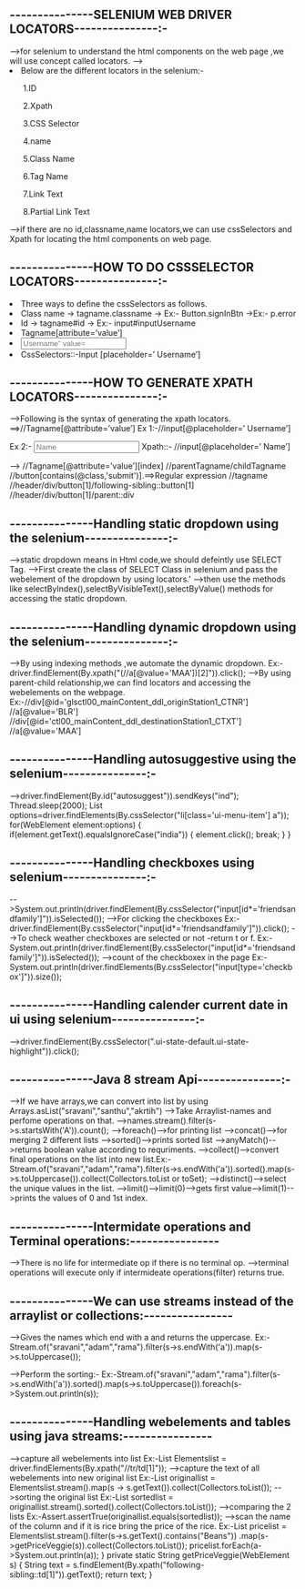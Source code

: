 
<h2>---------------SELENIUM WEB DRIVER LOCATORS---------------:-</h2>
-->for selenium to understand the html components on the web page ,we will use concept called locators.
--><li>Below are the different locators in the selenium:-</li>
   <ul>1.ID</ul>
   <ul>2.Xpath</ul>
   <ul>3.CSS Selector</ul>
   <ul>4.name</ul>
   <ul>5.Class Name</ul>
   <ul>6.Tag Name</ul>
   <ul>7.Link Text</ul>
   <ul>8.Partial Link Text</ul>
-->if there are no id,classname,name locators,we can use cssSelectors and Xpath for locating the html components on web page.

<h2>---------------HOW TO DO CSSSELECTOR LOCATORS---------------:-</h2>
<li>Three ways to define the cssSelectors as follows.</li>
<li>Class name -> tagname.classname -> Ex:- Button.signInBtn ->Ex:- p.error</li>
<li>Id -> tagname#id  -> Ex:- input#inputUsername</li>
<li>Tagname[attribute=’value’]</li>

<li><input type="text" placeholder="Username” value=" "></li> 
 <li> CssSelectors::-Input [placeholder=’ Username’]</li>   
   
<h2>---------------HOW TO GENERATE XPATH LOCATORS---------------:-</h2>
-->Following is the syntax of generating the xpath locators.
==>//Tagname[@attribute=’value’]
 Ex 1:-//input[@placeholder=’ Username’]

 Ex 2:- <input type="text" placeholder="Name">
        Xpath::- //input[@placeholder=’ Name’]
		
--> //Tagname[@attribute=’value’][index]
	//parentTagname/childTagname
	//button[contains(@class,'submit')].==>Regular expression 
	//tagname
	//header/div/button[1]/following-sibling::button[1]
	//header/div/button[1]/parent::div
		
<h2>---------------Handling static dropdown using the selenium---------------:-</h2>
-->static dropdown means in Html code,we should defeintly use SELECT Tag.
-->First create the class of SELECT Class in selenium and pass the webelement of the dropdown by using locators.'
-->then use the methods like selectByIndex(),selectByVisibleText(),selectByValue() methods for accessing the static dropdown.

<h2>---------------Handling dynamic dropdown using the selenium---------------:-</h2>
-->By using indexing methods ,we automate the dynamic dropdown.
   Ex:-driver.findElement(By.xpath("(//a[@value='MAA'])[2]")).click();
-->By using parent-child relationship,we can find locators and accessing the webelements on the webpage.
   Ex:-//div[@id='glsctl00_mainContent_ddl_originStation1_CTNR'] //a[@value='BLR']
       //div[@id='ctl00_mainContent_ddl_destinationStation1_CTXT']  //a[@value='MAA']

<h2>---------------Handling autosuggestive using the selenium---------------:-</h2>
-->driver.findElement(By.id("autosuggest")).sendKeys("ind");
		Thread.sleep(2000);
		List<WebElement> options=driver.findElements(By.cssSelector("li[class='ui-menu-item'] a"));
		for(WebElement element:options) {
			if(element.getText().equalsIgnoreCase("india")) {
				element.click();
				break;
			}
		}

<h2>---------------Handling checkboxes using selenium---------------:-</h2>
-->System.out.println(driver.findElement(By.cssSelector("input[id*='friendsandfamily']")).isSelected());
-->For clicking the checkboxes
   Ex:-driver.findElement(By.cssSelector("input[id*='friendsandfamily']")).click();
-->To check weather checkboxes are selected or not -return t or f.
   Ex:-System.out.println(driver.findElement(By.cssSelector("input[id*='friendsandfamily']")).isSelected());
-->count of the checkboxex in the page
   Ex:-System.out.println(driver.findElements(By.cssSelector("input[type='checkbox']")).size());
  
<h2>---------------Handling calender current date in ui using selenium---------------:-</h2>
-->driver.findElement(By.cssSelector(".ui-state-default.ui-state-highlight")).click();  

<h2>---------------Java 8 stream Api---------------:-</h2>
-->If we have arrays,we can convert into list by using Arrays.asList("sravani","santhu","akrtih")
-->Take Arraylist-names and perfome operations on that.
-->names.stream().filter(s->s.startsWith('A')).count();
-->foreach()-->for printing list
-->concat()-->for merging 2 different lists
-->sorted()-->prints sorted list
-->anyMatch()-->returns boolean value according to requriments.
-->collect()-->convert final operations on the list into new list.Ex:-Stream.of("sravani","adam","rama").filter(s->s.endWith('a')).sorted().map(s->s.toUppercase()).collect(Collectors.toList or toSet);
-->distinct()-->select the unique values in the list.
-->limit()-->limit(0)-->gets first value-->limit(1)-->prints the values of 0 and 1st index.
<h2>---------------Intermidate operations and Terminal operations:----------------</h2>
-->There is no life for intermediate op if there is no terminal op.
-->terminal operations will execute only if intermideate operations(filter) returns true.

<h2>---------------We can use streams instead of the arraylist or collections:----------------</h2>
-->Gives the names which end with a and returns the uppercase.
   Ex:-Stream.of("sravani","adam","rama").filter(s->s.endWith('a')).map(s->s.toUppercase());
   
-->Perform the sorting:- 
   Ex:-Stream.of("sravani","adam","rama").filter(s->s.endWith('a')).sorted().map(s->s.toUppercase()).foreach(s->System.out.println(s));  
   
<h2>---------------Handling webelements and tables using java streams:----------------</h2>

-->capture all webelements into list
   Ex:-List<WebElement> Elementslist = driver.findElements(By.xpath("//tr/td[1]"));
-->capture the text of all webelements into new original list
   Ex:-List<String> originallist = Elementslist.stream().map(s -> s.getText()).collect(Collectors.toList());
-->sorting the original list
   Ex:-List<String> sortedlist = originallist.stream().sorted().collect(Collectors.toList());
-->comparing the 2 lists
   Ex:-Assert.assertTrue(originallist.equals(sortedlist));
-->scan the name of the column and if it is rice bring the price of the rice.
   Ex:-List<String> pricelist = Elementslist.stream().filter(s->s.getText().contains("Beans"))
				.map(s->getPriceVeggie(s)).collect(Collectors.toList());
		pricelist.forEach(a->System.out.println(a));
	}
	private static String getPriceVeggie(WebElement s) {
		String text = s.findElement(By.xpath("following-sibling::td[1]")).getText();
		return text;
	}
       
